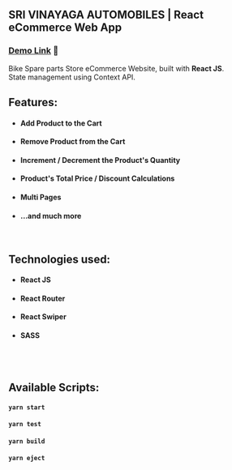 ## SRI VINAYAGA AUTOMOBILES | React eCommerce Web App

### [Demo Link](https://srivinayaga.vercel.app/) 🔗

Bike Spare parts Store eCommerce Website, built with **React JS**. <br/>
State management using Context API.
<br/>

## Features:

- #### Add Product to the Cart
- #### Remove Product from the Cart
- #### Increment / Decrement the Product's Quantity
- #### Product's Total Price / Discount Calculations
- #### Multi Pages
- #### ...and much more

<br/>

## Technologies used:

- #### **React JS**
- #### **React Router**
- #### **React Swiper**
- #### **SASS**

<br/>

<br/>

## Available Scripts:

#### `yarn start`

#### `yarn test`

#### `yarn build`

#### `yarn eject`

<br/>

